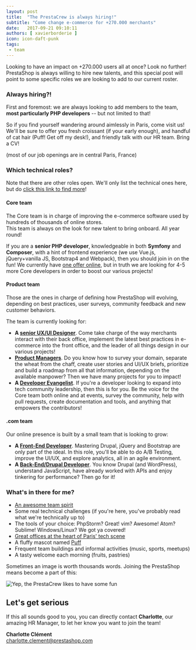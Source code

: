 ```yaml
---
layout: post
title:  "The PrestaCrew is always hiring!"
subtitle: "Come change e-commerce for +270.000 merchants"
date:   2017-09-21 09:10:11
authors: [ xavierborderie ]
icon: icon-daft-punk
tags:
 - team
---
```


Looking to have an impact on +270.000 users all at once? Look no further! PrestaShop is always willing to hire new talents, and this special post will point to some specific roles we are looking to add to our current roster.


### Always hiring?!

First and foremost: we are always looking to add members to the team, **most particularly PHP developers** -- but not limited to that!

So if you find yourself wandering around aimlessly in Paris, come visit us! We'll be sure to offer you fresh croissant (if your early enough), and handful of cat hair (Puff! Get off my desk!), and friendly talk with our HR team. Bring a CV!

(most of our job openings are in central Paris, France)


### Which technical roles?

Note that there are other roles open. We'll only list the technical ones here, but do [click this link to find more](http://www.jobs.net/jobs/prestashop/en-gb/all-jobs/)!

#### Core team

The Core team is in charge of improving the e-commerce software used by hundreds of thousands of online stores.<br/>
This team is always on the look for new talent to bring onboard. All year round!

If you are a **senior PHP developer**, knowledgeable in both **Symfony** and **Composer**, with a hint of frontend experience (we use Vue.js, jQuery+vanilla JS, Bootstrap4 and Webpack), then you should join in on the fun! We currently have [one offer online](http://www.jobs.net/jobs/prestashop/en-gb/job/France/D-veloppeur-C-ur-PHP-Javascript-H-F/J3F1W670DKTN456GP87/), but in truth we are looking for 4-5 more Core developers in order to boost our various projects! 


#### Product team

Those are the ones in charge of defining how PrestaShop will evolving, depending on best practices, user surveys, community feedback and new customer behaviors.

The team is currently looking for:

* **A [senior UX/UI Designer](http://www.jobs.net/jobs/prestashop/en-gb/job/France/Senior-UI-UX-Designer-H-F/J3H4RN74GNKHJ3928GS/)**. Come take charge of the way merchants interact with their back office, implement the latest best practices in e-commerce into the front office, and the leader of all things design in our various projects!
* **[Product Managers](http://www.jobs.net/jobs/prestashop/en-gb/job/France/Product-Manager-H-F/J3H09776R26F41FSK1T/)**. Do you know how to survey your domain, separate the wheat from the chaff, create user stories and UI/UX briefs, prioritize and build a roadmap from all that information, depending on the available manpower? Then we have many projects for you to impact! 
* **A [Developer Evangelist](http://www.jobs.net/jobs/prestashop/en-gb/job/France/Developer-Evangelist-H-F/J3H67G619BGBN8GK0SG/)**. If you're a developer looking to expand into tech community leadership, then this is for you. Be the voice for the Core team both online and at events, survey the community, help with pull requests, create documentation and tools, and anything that empowers the contributors!


#### .com team

Our online presence is built by a small team that is looking to grow:

* **A [Front-End Developer](http://www.jobs.net/jobs/prestashop/en-gb/job/France/D-veloppeur-Front-End-H-F/J3K3HS77M8XB0P783W6/)**. Mastering Drupal, jQuery and Bootstrap are only part of the ideal. In this role, you'll be able to do A/B Testing, improve the UI/UX, and explore analytics, all in an agile environment.
* **A [Back-End/Drupal Developer](http://www.jobs.net/jobs/prestashop/en-gb/job/France/D-veloppeur-com-PHP5-Drupal-H-F/J3F5Z76DMGV08NJW2X1/)**. You know Drupal (and WordPress), understand JavaScript, have already worked with APIs and enjoy tinkering for performance? Then go for it!




### What's in there for me?

* [An awesome team spirit](https://www.instagram.com/prestacrew/)
* Some real technical challenges (if you're here, you've probably read what we're technically up to)
* The tools of your choice: PhpStorm? Great! vim? Awesome! Atom? Sublime! Windows/Linux? We got ya covered!
* [Great offices at the heart of Paris' tech scene](http://www.officelovin.com/2015/07/27/an-exclusive-tour-of-prestashops-hip-paris-headquarters/)
* A fluffy mascot named [Puff](https://twitter.com/puff_life)
* Frequent team buildings and informal activities (music, sports, meetups)
* A tasty welcome each morning (fruits, pastries)

Sometimes an image is worth thousands words. Joining the PrestaShop means become a part of this:

![Yep, the PrestaCrew likes to have some fun](/assets/images/2015/12/prestacrew_hiring.png)


## Let's get serious

If this all sounds good to you, you can directly contact **Charlotte**, our amazing HR Manager, to let her know you want to join the team!

**Charlotte Clément**
<br><a href="mailto:charlotte.clement@prestashop.com">charlotte.clement@prestashop.com</a>
